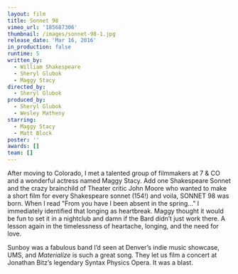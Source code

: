 ```yaml
---
layout: film
title: Sonnet 98
vimeo_url: '185687306'
thumbnail: /images/sonnet-98-1.jpg
release_date: 'Mar 16, 2016'
in_production: false
runtime: 5
written_by:
  - William Shakespeare
  - Sheryl Glubok
  - Maggy Stacy
directed_by:
  - Sheryl Glubok
produced_by:
  - Sheryl Glubok
  - Wesley Matheny
starring:
  - Maggy Stacy
  - Matt Block
poster: ''
awards: []
team: []
---
```

After moving to Colorado, I met a talented group of filmmakers at 7 & CO and a wonderful actress named Maggy Stacy. Add one Shakespeare Sonnet and the crazy brainchild of Theater critic John Moore who wanted to make a short film for every Shakespeare sonnet (154!) and voila, SONNET 98 was born. When I read "From you have I been absent in the spring…” I immediately identified that longing as heartbreak. Maggy thought it would be fun to set it in a nightclub and damn if the Bard didn’t just work there. A lesson again in the timelessness of heartache, longing, and the need for love.

Sunboy was a fabulous band I’d seen at Denver’s indie music showcase, UMS, and *Materialize* is such a great song. They let us film a concert at Jonathan Bitz’s legendary Syntax Physics Opera. It was a blast.